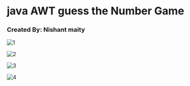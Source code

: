 # java AWT guess the Number Game

<h3>Created By: Nishant maity</h3>


![1](https://github.com/Nishant43S/java-GUI-Guess-The-number/assets/165580472/841ce895-52b9-403c-bb63-39be87fc04bc)

![2](https://github.com/Nishant43S/java-GUI-Guess-The-number/assets/165580472/068a0cf9-dcd0-476c-a5fa-149395c6b01c)

![3](https://github.com/Nishant43S/java-GUI-Guess-The-number/assets/165580472/71027c0b-3d05-4c1a-9824-a3845974cb71)


![4](https://github.com/Nishant43S/java-GUI-Guess-The-number/assets/165580472/89792a86-90f3-4de9-bb13-c4eef2aee067)
